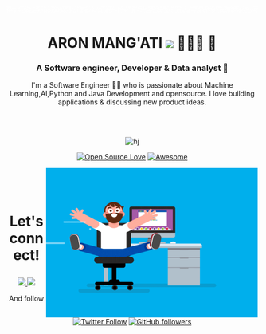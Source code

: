 #

<div align="center">

![Hello](Hello.gif)

# ARON MANG'ATI <img src="https://media.giphy.com/media/hvRJCLFzcasrR4ia7z/giphy.gif" width="25px"> 👩🏼‍💻 👋

### A Software engineer, Developer & Data analyst 💚

I'm a Software Engineer 👨‍💻 who is passionate about Machine Learning,AI,Python and Java Development and opensource. I love building applications & discussing new product ideas.

<br/>
<br/>

<!-- Ask me anything about...

<img src='https://img.shields.io/badge/Android-3DDC84?logo=android&logoColor=white&style=for-the-badge' height='25'/> <img src='https://img.shields.io/badge/kotlin-%230095D5.svg?&style=for-the-badge&logo=kotlin&logoColor=white' height='25'/> -->

<a align="left"> <img src="https://visitor-badge.glitch.me/badge?page_id=shoaibkakal.visitor-badge" alt="hj" /> </a>

[![Open Source Love](https://badges.frapsoft.com/os/v2/open-source.svg?v=103)](https://github.com/R-oxy)
[![Awesome](https://cdn.rawgit.com/sindresorhus/awesome/d7305f38d29fed78fa85652e3a63e154dd8e8829/media/badge.svg)](https://github.com/R-oxy)

<img align="right" height="300" width="425" alt="" src="coder.gif" />

<br/>
<br/>
<br/>
<h1><p align="center">Let's connect!</p></h1>

<a href="https://twitter.com/aron_ati">
    <img src="https://img.shields.io/badge/Twitter-1DA1F2?style=for-the-badge&logo=twitter&logoColor=white" />
</a>

<a href="https://www.linkedin.com/in/aron-musyoki-137572202/">
    <img src="https://img.shields.io/badge/linkedin-%230077B5.svg?&style=for-the-badge&logo=linkedin&logoColor=white" />
</a>

<p align="center"> And follow</p>

[![Twitter Follow](https://img.shields.io/twitter/follow/aron_ati?style=social)](https://twitter.com/intent/follow?screen_name=aron_ati) [![GitHub followers](https://img.shields.io/github/followers/R-oxy?label=Follow&style=social)](https://github.com/R-oxy/?tab=follow)

<!--
**R-oxy/R-oxy** is a ✨ _special_ ✨ repository because its `README.md` (this file) appears on your GitHub profile.

Here are some ideas to get you started:

- 🔭 I’m currently working on ...
- 🌱 I’m currently learning ...
- 👯 I’m looking to collaborate on ...
- 🤔 I’m looking for help with ...
- 💬 Ask me about ...
- 📫 How to reach me: ...
- 😄 Pronouns: ...
- ⚡ Fun fact: ...
-->
